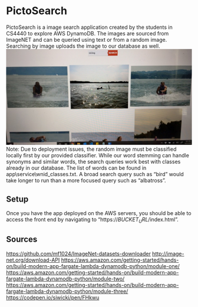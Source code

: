 # PictoSearch

PictoSearch is a image search application created by the students in CS4440 to explore AWS DynamoDB. The images are sourced from ImageNET and can be queried using text or from a random image. Searching by image uploads the image to our database as well. 
![Screenshot of a sample query search](screenshot.jpg)
Note: 
Due to deployment issues, the random image must be classified locally first by our provided classifier. 
While our word stemming can handle synonyms and similar words, the search queries work best with classes already in our database. The list of words can be found in app\service\wnid_classes.txt.
A broad search query such as “bird” would take longer to run than a more focused query such as “albatross”.


## Setup

Once you have the app deployed on the AWS servers, you should be able to access the front end by navigating to “https://$BUCKET_URL$/index.html”.

## Sources
https://github.com/mf1024/ImageNet-datasets-downloader
http://image-net.org/download-API
https://aws.amazon.com/getting-started/hands-on/build-modern-app-fargate-lambda-dynamodb-python/module-one/
https://aws.amazon.com/getting-started/hands-on/build-modern-app-fargate-lambda-dynamodb-python/module-two/
https://aws.amazon.com/getting-started/hands-on/build-modern-app-fargate-lambda-dynamodb-python/module-three/
https://codepen.io/siwicki/pen/FHkwu



